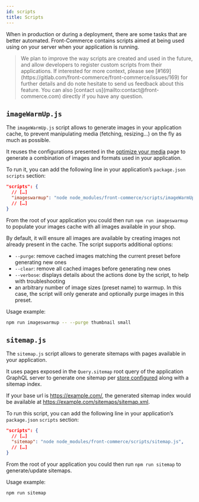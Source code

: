 ```yaml
---
id: scripts
title: Scripts
---
```


When in production or during a deployment, there are some tasks that are better automated.
Front-Commerce contains scripts aimed at being used using on your server when your application is running.

<blockquote class="warning">
We plan to improve the way scripts are created and used in the future, and allow developers to register custom scripts from their applications.
If interested for more context, please see [#169](https://gitlab.com/front-commerce/front-commerce/issues/169) for further details and do note hesitate to send us feedback about this feature.
You can also [contact us](mailto:contact@front-commerce.com) directly if you have any question.
</blockquote>

## `imageWarmUp.js`

The `imageWarmUp.js` script allows to generate images in your application cache, to prevent manipulating media (fetching, resizing…) on the fly as much as possible.

It reuses the configurations presented in the [optimize your media](/docs/advanced/production-ready/media-middleware.html) page to generate a combination of images and formats used in your application.

To run it, you can add the following line in your application’s `package.json` `scripts` section:

```json
"scripts": {
  // […]
  "imageswarmup": "node node_modules/front-commerce/scripts/imageWarmUp.js",
  // […]
}
```

From the root of your application you could then run `npm run imageswarmup` to populate your images cache with all images available in your shop.

By default, it will ensure all images are available by creating images not already present in the cache.
The script supports additional options:

- `--purge`: remove cached images matching the current preset before generating new ones
- `--clear`: remove all cached images before generating new ones
- `--verbose`: displays details about the actions done by the script, to help with troubleshooting
- an arbitrary number of image sizes (preset name) to warmup.
  In this case, the script will only generate and optionally purge images in this preset.

Usage example:

```bash
npm run imageswarmup -- --purge thumbnail small
```

## `sitemap.js`

The `sitemap.js` script allows to generate sitemaps with pages available in your application.

It uses pages exposed in the `Query.sitemap` root query of the application GraphQL server to generate one sitemap per [store configured](/docs/essentials/installation.html#Configure-stores) along with a sitemap index.

If your base url is https://example.com/, the generated sitemap index would be available at https://example.com/sitemaps/sitemap.xml.

To run this script, you can add the following line in your application’s `package.json` `scripts` section:

```json
"scripts": {
  // […]
  "sitemap": "node node_modules/front-commerce/scripts/sitemap.js",
  // […]
}
```

From the root of your application you could then run `npm run sitemap` to generate/update sitemaps.

Usage example:

```bash
npm run sitemap
```